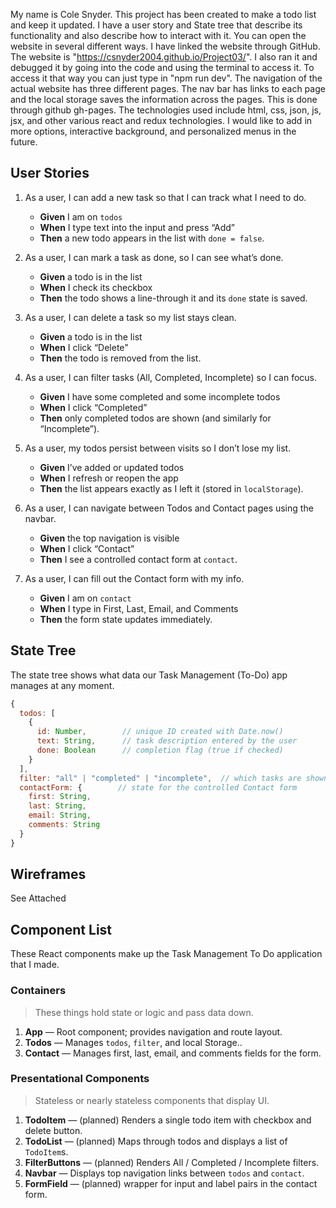 My name is Cole Snyder. This project has been created to make a todo list and keep it updated. I have a user story and State tree that describe its functionality and also describe how to interact with it. You can open the website in several different ways. I have linked the website through GitHub. The website is "https://csnyder2004.github.io/Project03/". I also ran it and debugged it by going into the code and using the terminal to access it. To access it that way you can just type in "npm run dev". The navigation of the actual website has three different pages. The nav bar has links to each page and the local storage saves the information across the pages. This is done through github gh-pages. The technologies used include html, css, json, js, jsx, and other various react and redux technologies. I would like to add in more options, interactive background, and personalized menus in the future.

## User Stories

1. As a user, I can add a new task so that I can track what I need to do.

   - **Given** I am on `todos`
   - **When** I type text into the input and press “Add”
   - **Then** a new todo appears in the list with `done = false`.

2. As a user, I can mark a task as done, so I can see what’s done.

   - **Given** a todo is in the list
   - **When** I check its checkbox
   - **Then** the todo shows a line-through it and its `done` state is saved.

3. As a user, I can delete a task so my list stays clean.

   - **Given** a todo is in the list
   - **When** I click “Delete”
   - **Then** the todo is removed from the list.

4. As a user, I can filter tasks (All, Completed, Incomplete) so I can focus.

   - **Given** I have some completed and some incomplete todos
   - **When** I click “Completed”
   - **Then** only completed todos are shown (and similarly for “Incomplete”).

5. As a user, my todos persist between visits so I don’t lose my list.

   - **Given** I’ve added or updated todos
   - **When** I refresh or reopen the app
   - **Then** the list appears exactly as I left it (stored in `localStorage`).

6. As a user, I can navigate between Todos and Contact pages using the navbar.

   - **Given** the top navigation is visible
   - **When** I click “Contact”
   - **Then** I see a controlled contact form at `contact`.

7. As a user, I can fill out the Contact form with my info.
   - **Given** I am on `contact`
   - **When** I type in First, Last, Email, and Comments
   - **Then** the form state updates immediately.

## State Tree

The state tree shows what data our Task Management (To-Do) app manages at any moment.

```js
{
  todos: [
    {
      id: Number,        // unique ID created with Date.now()
      text: String,      // task description entered by the user
      done: Boolean      // completion flag (true if checked)
    }
  ],
  filter: "all" | "completed" | "incomplete",  // which tasks are shown
  contactForm: {        // state for the controlled Contact form
    first: String,
    last: String,
    email: String,
    comments: String
  }
}
```

## Wireframes

See Attached

## Component List

These React components make up the Task Management To Do application that I made.

### Containers

> These things hold state or logic and pass data down.

1. **App** — Root component; provides navigation and route layout.
2. **Todos** — Manages `todos`, `filter`, and local Storage..
3. **Contact** — Manages first, last, email, and comments fields for the form.

### Presentational Components

> Stateless or nearly stateless components that display UI.

1. **TodoItem** — (planned) Renders a single todo item with checkbox and delete button.
2. **TodoList** — (planned) Maps through todos and displays a list of `TodoItem`s.
3. **FilterButtons** — (planned) Renders All / Completed / Incomplete filters.
4. **Navbar** — Displays top navigation links between `todos` and `contact`.
5. **FormField** — (planned) wrapper for input and label pairs in the contact form.
